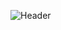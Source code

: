 ![Header](https://socialify.git.ci/ornaras/HackerMan/image?description=1&issues=1&language=1&name=1&owner=1&pulls=1&stargazers=1&theme=Dark)